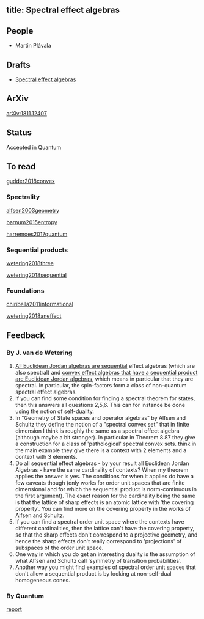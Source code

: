 title: Spectral effect algebras
---
## People

* Martin Plávala

## Drafts

* [Spectral effect algebras](spectral/file.pdf)

## ArXiv

[arXiv:1811.12407](https://arxiv.org/abs/1811.12407)

## Status

Accepted in Quantum


## To read

[gudder2018convex](gudder2018convex)

### Spectrality

[alfsen2003geometry](alfsen2003geometry)

[barnum2015entropy](barnum2015entropy)

[harremoes2017quantum](harremoes2017quantum)

### Sequential products

[wetering2018three](wetering2018three)

[wetering2018sequential](wetering2018sequential)

### Foundations

[chiribella2011informational](chiribella2011informational)

[wetering2018aneffect](wetering2018aneffect)


## Feedback

### By J. van de Wetering

1. [All Euclidean Jordan algebras are sequential](https://arxiv.org/abs/1803.08453) effect algebras (which are also spectral) and 
[convex effect algebras that have a sequential product are Euclidean Jordan algebras](https://arxiv.org/abs/1803.11139), which means in particular that they are spectral. In particular, the spin-factors form a class of non-quantum spectral effect algebras.
1. If you can find some condition for finding a spectral theorem for states, then this answers all questions 2,5,6. This can for
instance be done using the notion of self-duality.
1.  In "Geometry of State spaces and operator algebras" by Alfsen and Schultz they define the notion of a "spectral convex set" that in finite dimension I think is roughly the same as a spectral effect algebra (although maybe a bit stronger). In particular in Theorem 8.87 they give a construction for a class of 'pathological' spectral convex sets.  think in the main example they give there is a context with 2 elements and a context with 3 elements.
1. Do all sequential effect algebras - by your result all Euclidean Jordan Algebras - have the same cardinality of contexts? 
When my theorem applies the answer is yes. The conditions for when it applies do have a few caveats though (only works for order unit spaces that are finite dimensional and for which the sequential product is norm-continuous in the first argument). The exact reason for the cardinality being the same is that the lattice of sharp effects is an atomic lattice with 'the covering property'. You can find more on the covering property in the works of Alfsen and Schultz.
1. If you can find a spectral order unit space where the contexts have different cardinalities, then the lattice can't have the covering property, so that the sharp effects don't correspond to a projective geometry, and hence the sharp effects don't really correspond to 'projections' of subspaces of the order unit space.
1. One way in which you do get an interesting duality is the assumption of what Alfsen and Schultz call 'symmetry of transition probabilities'. 
1. Another way you might find examples of spectral order unit spaces that don't allow a sequential product is by looking at non-self-dual homogeneous cones.

### By Quantum

[report](spectral/report.pdf)